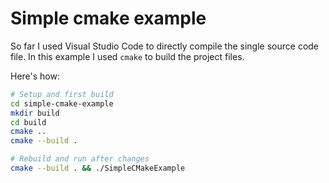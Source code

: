 # Simple cmake example

So far I used Visual Studio Code to directly compile the single source code file.
In this example I used `cmake` to build the project files.

Here's how:

```bash
# Setup and first build
cd simple-cmake-example
mkdir build
cd build
cmake ..
cmake --build .

# Rebuild and run after changes
cmake --build . && ./SimpleCMakeExample
```
